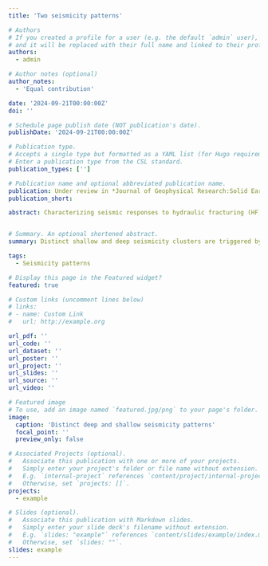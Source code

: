 ```yaml
---
title: 'Two seismicity patterns'

# Authors 
# If you created a profile for a user (e.g. the default `admin` user), write the username (folder name) here
# and it will be replaced with their full name and linked to their profile.
authors:
  - admin

# Author notes (optional)
author_notes:
  - 'Equal contribution'

date: '2024-09-21T00:00:00Z'
doi: ''

# Schedule page publish date (NOT publication's date).
publishDate: '2024-09-21T00:00:00Z'

# Publication type.
# Accepts a single type but formatted as a YAML list (for Hugo requirements).
# Enter a publication type from the CSL standard.
publication_types: ['']

# Publication name and optional abbreviated publication name.
publication: Under review in *Journal of Geophysical Research:Solid Earth*
publication_short: 

abstract: Characterizing seismic responses to hydraulic fracturing (HF) in shale gas development is crucial for seismic hazard assessment and mitigation strategy design. Although intensive HF operations have led to severe induced seismic hazards in the Changning shale gas field (CSF) in China for over a decade, the detailed correlation between fluid injection and seismicity is still unclear. Using a 336-nodal-sensor dense array of 70 days in 2019, we develop an enhanced CSF seismicity catalog and combine it with focal mechanism solutions, fluid injection time series, seismic reflection profiles and geomechanical models to identify the distinct shallow and deep seismicity responses to HF. The first pattern consists of deep earthquake clusters that migrate along strike-slip faults in the limestone formation at ~1 km below the treatment depth. These clusters contain frequent M > 2 earthquakes, including the largest M 3.3 event, and exhibit transient seismicity rate changes in rapid response to HF. In contrast, the second pattern consists of shallow clusters in the target shale formation that persist for over a year following HF. The shallow clusters include smaller earthquakes and exhibit thrust-style faulting with no discernible spatial migration. Our geomechanical simulations suggest the deep fault reactivation is best explained by the combined effects of poroelastic stress loading and pore-pressure increases. Stable seismicity rate, frequent casing deformation in conjunction with low-frequency waveform characteristics indicate post-HF long-term aseismic deformation may drive the shallow seismicity. These distinct seismic responses during and after HF operations underscore the need for a spatiotemporally adaptive hazard mitigation strategy for the CSF.


# Summary. An optional shortened abstract.
summary: Distinct shallow and deep seismicity clusters are triggered by hydraulic fracturing in the Changning shale gas field, China. The deep transient seismicity is triggered immediately by hydraulic fracturing and has hightened potential for large induced earqthuakes. The shallow lingering seismicity persists for over a year after hydraulic fracturing and may indicate long-lived aseismic deformation

tags:
  - Seismicity patterns

# Display this page in the Featured widget?
featured: true

# Custom links (uncomment lines below)
# links:
# - name: Custom Link
#   url: http://example.org

url_pdf: ''
url_code: ''
url_dataset: ''
url_poster: ''
url_project: ''
url_slides: ''
url_source: ''
url_video: ''

# Featured image
# To use, add an image named `featured.jpg/png` to your page's folder.
image:
  caption: 'Distinct deep and shallow seismicity patterns'
  focal_point: ''
  preview_only: false

# Associated Projects (optional).
#   Associate this publication with one or more of your projects.
#   Simply enter your project's folder or file name without extension.
#   E.g. `internal-project` references `content/project/internal-project/index.md`.
#   Otherwise, set `projects: []`.
projects:
  - example

# Slides (optional).
#   Associate this publication with Markdown slides.
#   Simply enter your slide deck's filename without extension.
#   E.g. `slides: "example"` references `content/slides/example/index.md`.
#   Otherwise, set `slides: ""`.
slides: example
---
```


